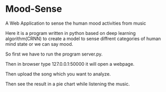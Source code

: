 # Mood-Sense
A Web Application to sense the human mood activities from music

Here it is a program written in python based on deep learning algorithm(CRNN) to create a model to sense diffrent categories of human mind state or we can say mood.

So first we have to run the program server.py.

Then in browser type 127.0.0.1:50000 it will open a webpage.

Then upload the song which you want to analyze. 

Then see the result in a pie chart while listening the music.

